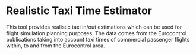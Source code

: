 # Realistic Taxi Time Estimator

This tool provides realistic taxi in/out estimations which can be used for flight simulation planning purposes.
The data comes from the Eurocontrol publications taking into account taxi times of commercial passenger flights within, to and from the Eurocontrol area.